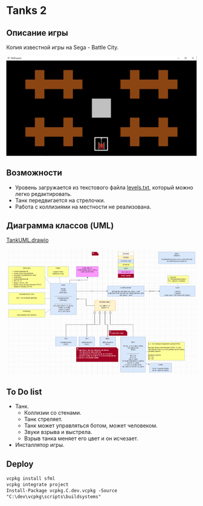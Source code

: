 # Tanks 2

## Описание игры

Копия известной игры на Sega - Battle City.

![image-20220910200930378](images/image-20220910200930378.png)

## Возможности

- Уровень загружается из текстового файла [levels.txt](./levels.txt), который можно легко редактировать.
- Танк передвигается на стрелочки.
- Работа с коллизиями на местности не реализована.

## Диаграмма классов (UML)

[TankUML.drawio](./TankUML.drawio)

![image-20220907171559325](images/image-20220907171559325.png)

## To Do list

- Танк.
  - Коллизии со стенами.
  - Танк стреляет.
  - Танк может управляться ботом, может человеком.
  - Звуки взрыва и выстрела.
  - Взрыв танка меняет его цвет и он исчезает.
- Инсталлятор игры.

## Deploy

```
vcpkg install sfml
vcpkg integrate project
Install-Package vcpkg.C.dev.vcpkg -Source "C:\dev\vcpkg\scripts\buildsystems"
```

